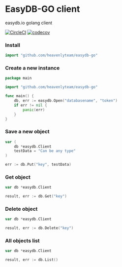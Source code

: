 # EasyDB-GO client
easydb.io golang client

[![CircleCI](https://circleci.com/gh/heavenlyteam/easydb-go/tree/master.svg?style=svg)](https://circleci.com/gh/heavenlyteam/easydb-go/tree/master)
[![codecov](https://codecov.io/gh/heavenlyteam/easydb-go/branch/master/graph/badge.svg)](https://codecov.io/gh/heavenlyteam/easydb-go)


### Install 

```go
import "github.com/heavenlyteam/easydb-go"
```


### Create a new instance

```go
package main

import "github.com/heavenlyteam/easydb-go"

func main() {
    db, err := easydb.Open("databasename", "token")
    if err != nil {
        panic(err)
    }
}

```

### Save a new object

```go
var (
    db *easydb.Client
    testData = "Can be any type"
)

err := db.Put("key", testData)

```

### Get object

```go
var db *easydb.Client

result, err := db.Get("key")
```

### Delete object

```go
var db *easydb.Client

result, err := db.Delete("key")
```

### All objects list

```go
var db *easydb.Client

result, err := db.List()
```